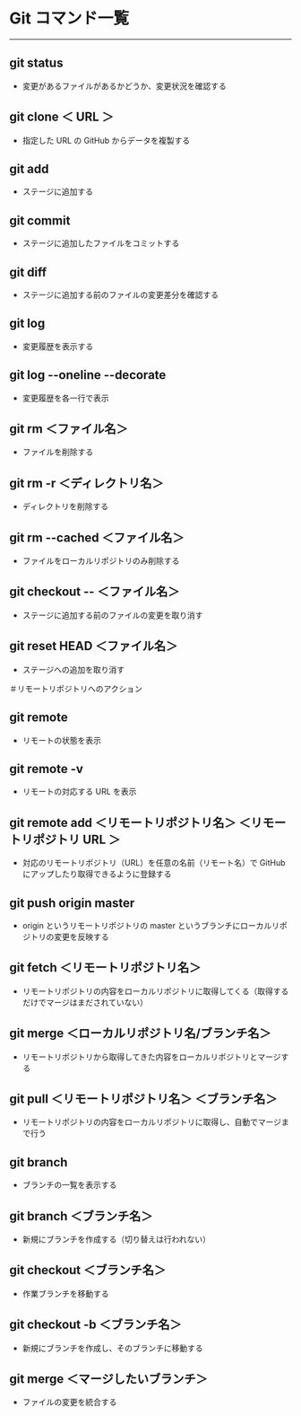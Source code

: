# Git コマンド一覧

---

## git status

- 変更があるファイルがあるかどうか、変更状況を確認する

## git clone ＜ URL ＞

- 指定した URL の GitHub からデータを複製する

## git add

- ステージに追加する

## git commit

- ステージに追加したファイルをコミットする

## git diff

- ステージに追加する前のファイルの変更差分を確認する

## git log

- 変更履歴を表示する

## git log --oneline --decorate

- 変更履歴を各一行で表示

## git rm ＜ファイル名＞

- ファイルを削除する

## git rm -r ＜ディレクトリ名＞

- ディレクトリを削除する

## git rm --cached ＜ファイル名＞

- ファイルをローカルリポジトリのみ削除する

## git checkout -- ＜ファイル名＞

- ステージに追加する前のファイルの変更を取り消す

## git reset HEAD ＜ファイル名＞

- ステージへの追加を取り消す

＃リモートリポジトリへのアクション

## git remote

- リモートの状態を表示

## git remote -v

- リモートの対応する URL を表示

## git remote add ＜リモートリポジトリ名＞ ＜リモートリポジトリ URL ＞

- 対応のリモートリポジトリ（URL）を任意の名前（リモート名）で GitHub にアップしたり取得できるように登録する

## git push origin master

- origin というリモートリポジトリの master というブランチにローカルリポジトリの変更を反映する

## git fetch ＜リモートリポジトリ名＞

- リモートリポジトリの内容をローカルリポジトリに取得してくる（取得するだけでマージはまだされていない）

## git merge ＜ローカルリポジトリ名/ブランチ名＞

- リモートリポジトリから取得してきた内容をローカルリポジトリとマージする

## git pull ＜リモートリポジトリ名＞ ＜ブランチ名＞

- リモートリポジトリの内容をローカルリポジトリに取得し、自動でマージまで行う

## git branch

- ブランチの一覧を表示する

## git branch ＜ブランチ名＞

- 新規にブランチを作成する（切り替えは行われない）

## git checkout ＜ブランチ名＞

- 作業ブランチを移動する

## git checkout -b ＜ブランチ名＞

- 新規にブランチを作成し、そのブランチに移動する

## git merge ＜マージしたいブランチ＞

- ファイルの変更を統合する
